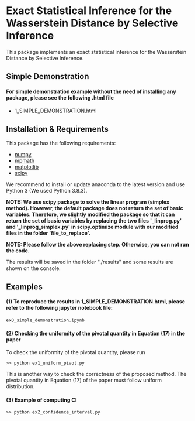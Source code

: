 # Exact Statistical Inference for the Wasserstein Distance by Selective Inference

This package implements an exact statistical inference for the Wasserstein Distance by Selective Inference.

## Simple Demonstration 
#### For simple demonstration example without the need of installing any package, please see the following .html file 
 - 1_SIMPLE_DEMONSTRATION.html


## Installation & Requirements

This package has the following requirements:

- [numpy](http://numpy.org)
- [mpmath](http://mpmath.org/)
- [matplotlib](https://matplotlib.org/)
- [scipy](https://www.scipy.org)

We recommend to install or update anaconda to the latest version and use Python 3
(We used Python 3.8.3).

**NOTE: We use scipy package to solve the linear program (simplex method). However, the default package does not return the set of basic variables. Therefore, we slightly modified the package so that it can return the set of basic variables by replacing the two files '_linprog.py' and '_linprog_simplex.py' in scipy.optimize module with our modified files in the folder 'file_to_replace'.**

**NOTE: Please follow the above replacing step. Otherwise, you can not run the code.**

The results will be saved in the folder "./results" and some results are shown on the console. 

## Examples

#### (1) To reproduce the results in 1_SIMPLE_DEMONSTRATION.html, please refer to the following jupyter notebook file:
```
ex0_simple_demonstration.ipynb
```

#### (2) Checking the uniformity of the pivotal quantity in Equation (17) in the paper

To check the uniformity of the pivotal quantity, please run  
```
>> python ex1_uniform_pivot.py
```
This is another way to check the correctness of the proposed method. The pivotal quantity in Equation (17) of the paper must follow uniform distribution. 

#### (3) Example of computing CI
```
>> python ex2_confidence_interval.py
```
